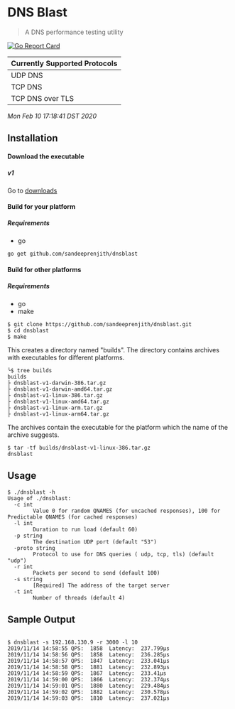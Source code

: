 # DNS Blast
> A DNS performance testing utility


[![Go Report Card](https://goreportcard.com/badge/github.com/sandeeprenjith/dnsblast)](https://goreportcard.com/report/github.com/sandeeprenjith/dnsblast)

| Currently Supported Protocols |
| ----------------------------- |
| UDP DNS                      	|
| TCP DNS                      	|
| TCP DNS over TLS             	|


*Mon Feb 10 17:18:41 DST 2020*

## Installation 

#### Download the executable

##### v1
Go to [downloads](https://github.com/sandeeprenjith/dnsblast/tree/v1/builds)

#### Build for your platform

##### Requirements

* go

```
go get github.com/sandeeprenjith/dnsblast

```

#### Build for other platforms 

##### Requirements

* go
* make

```
$ git clone https://github.com/sandeeprenjith/dnsblast.git
$ cd dnsblast
$ make
```
This creates a directory named "builds". The directory contains archives with executables for different platforms. 

```
╰$ tree builds
builds
├ dnsblast-v1-darwin-386.tar.gz
├ dnsblast-v1-darwin-amd64.tar.gz
├ dnsblast-v1-linux-386.tar.gz
├ dnsblast-v1-linux-amd64.tar.gz
├ dnsblast-v1-linux-arm.tar.gz
├ dnsblast-v1-linux-arm64.tar.gz

```
The archives contain the executable for the platform which the name of the archive suggests.

```
$ tar -tf builds/dnsblast-v1-linux-386.tar.gz
dnsblast
```


## Usage

```
$ ./dnsblast -h
Usage of ./dnsblast:
  -c int
        Value 0 for random QNAMES (for uncached responses), 100 for Predictable QNAMES (for cached responses)
  -l int
        Duration to run load (default 60)
  -p string
        The destination UDP port (default "53")
  -proto string
        Protocol to use for DNS queries ( udp, tcp, tls) (default "udp")
  -r int
        Packets per second to send (default 100)
  -s string
        [Required] The address of the target server
  -t int
        Number of threads (default 4)

```

## Sample Output

```

$ dnsblast -s 192.168.130.9 -r 3000 -l 10
2019/11/14 14:58:55 QPS:  1858  Latency:  237.799µs
2019/11/14 14:58:56 QPS:  1858  Latency:  236.285µs
2019/11/14 14:58:57 QPS:  1847  Latency:  233.041µs
2019/11/14 14:58:58 QPS:  1881  Latency:  232.893µs
2019/11/14 14:58:59 QPS:  1867  Latency:  233.41µs
2019/11/14 14:59:00 QPS:  1866  Latency:  232.374µs
2019/11/14 14:59:01 QPS:  1880  Latency:  229.484µs
2019/11/14 14:59:02 QPS:  1882  Latency:  230.578µs
2019/11/14 14:59:03 QPS:  1810  Latency:  237.021µs

```

